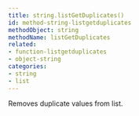 ```yaml
---
title: string.listGetDuplicates()
id: method-string-listgetduplicates
methodObject: string
methodName: listGetDuplicates
related:
- function-listgetduplicates
- object-string
categories:
- string
- list
---
```


Removes duplicate values from list.